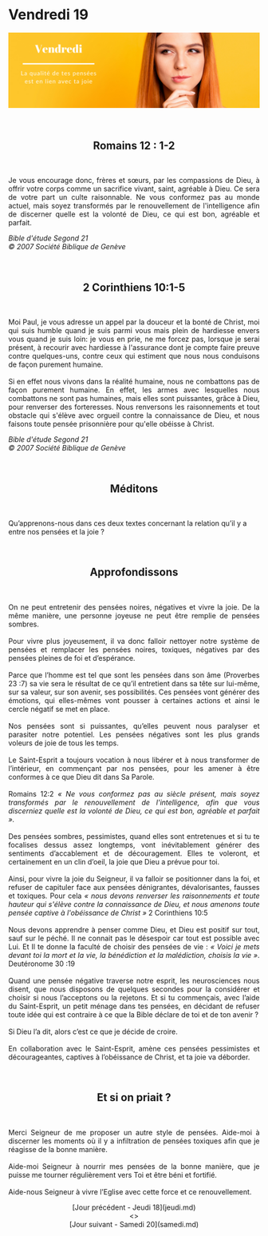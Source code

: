 # Vendredi 19
![alt text](images/SDP-Vendredi.png "Vendredi 19 - La qualité de tes pensées est en lien avec ta joie")

<br/>
<center><h2>Romains 12 : 1-2</h2></center>
<br/>

<p align="justify">
Je vous encourage donc, frères et sœurs, par les compassions de Dieu, à offrir votre corps comme un sacrifice vivant, saint, agréable à Dieu. Ce sera de votre part un culte raisonnable. Ne vous conformez pas au monde actuel, mais soyez transformés par le renouvellement de l'intelligence afin de discerner quelle est la volonté de Dieu, ce qui est bon, agréable et parfait.
</p>

<i>Bible d'étude Segond 21<br />
© 2007 Société Biblique de Genève</i>

<br/>
<center><h2>2 Corinthiens 10:1-5</h2></center>
<br/>

<p align="justify">
Moi Paul, je vous adresse un appel par la douceur et la bonté de Christ, moi qui suis humble quand je suis parmi vous mais plein de hardiesse envers vous quand je suis loin: je vous en prie, ne me forcez pas, lorsque je serai présent, à recourir avec hardiesse à l'assurance dont je compte faire preuve contre quelques-uns, contre ceux qui estiment que nous nous conduisons de façon purement humaine.
<br/><br/>
Si en effet nous vivons dans la réalité humaine, nous ne combattons pas de façon purement humaine. En effet, les armes avec lesquelles nous combattons ne sont pas humaines, mais elles sont puissantes, grâce à Dieu, pour renverser des forteresses. Nous renversons les raisonnements et tout obstacle qui s'élève avec orgueil contre la connaissance de Dieu, et nous faisons toute pensée prisonnière pour qu'elle obéisse à Christ.
</p>

<i>Bible d'étude Segond 21<br />
© 2007 Société Biblique de Genève</i>

<br/>
<center><h2>Méditons</h2></center>
<br/>

Qu’apprenons-nous dans ces deux textes concernant la relation qu’il y a entre nos pensées et la joie ?

<br/>
<center><h2>Approfondissons</h2></center>
<br/>

<p align="justify">
On ne peut entretenir des pensées noires, négatives et vivre la joie. De la même manière, une personne joyeuse ne peut être remplie de pensées sombres.
<br/><br/>
Pour vivre plus joyeusement, il va donc falloir nettoyer notre système de pensées et remplacer les pensées noires, toxiques, négatives par des pensées pleines de foi et d’espérance.
<br/><br/>
Parce que l’homme est tel que sont les pensées dans son âme (Proverbes 23 :7) sa vie sera le résultat de ce qu’il entretient dans sa tête sur lui-même, sur sa valeur, sur son avenir, ses possibilités. Ces pensées vont générer des émotions, qui elles-mêmes vont pousser à certaines actions et ainsi le cercle négatif se met en place.
<br/><br/>
Nos pensées sont si puissantes, qu’elles peuvent nous paralyser et parasiter notre potentiel. Les pensées négatives sont les plus grands voleurs de joie de tous les temps.
<br/><br/>
Le Saint-Esprit a toujours vocation à nous libérer et à nous transformer de l’intérieur, en commençant par nos pensées, pour les amener à être conformes à ce que Dieu dit dans Sa Parole.
<br/><br/>
Romains 12:2 <i>« Ne vous conformez pas au siècle présent, mais soyez transformés par le renouvellement de l'intelligence, afin que vous discerniez quelle est la volonté de Dieu, ce qui est bon, agréable et parfait ».</i>
<br/><br/>
Des pensées sombres, pessimistes, quand elles sont entretenues et si tu te focalises dessus assez longtemps, vont inévitablement générer des sentiments d’accablement et de découragement. Elles te voleront, et certainement en un clin d’oeil, la joie que Dieu a prévue pour toi.
<br/><br/>
Ainsi, pour vivre la joie du Seigneur, il va falloir se positionner dans la foi, et refuser de capituler face aux pensées dénigrantes, dévalorisantes, fausses et toxiques. Pour cela <i>« nous devons renverser les raisonnements et toute hauteur qui s'élève contre la connaissance de Dieu, et nous amenons toute pensée captive à l'obéissance de Christ »</i> 2 Corinthiens 10:5
<br/><br/>
Nous devons apprendre à penser comme Dieu, et Dieu est positif sur tout, sauf sur le péché. Il ne connait pas le désespoir car tout est possible avec Lui. Et Il te donne la faculté de choisir des pensées de vie : <i>« Voici je mets devant toi la mort et la vie, la bénédiction et la malédiction, choisis la vie »</i>. Deutéronome 30 :19
<br/><br/>
Quand une pensée négative traverse notre esprit, les neurosciences nous disent, que nous disposons de quelques secondes pour la considérer et choisir si nous l’acceptons ou la rejetons. Et si tu commençais, avec l’aide du Saint-Esprit, un petit ménage dans tes pensées, en décidant de refuser toute idée qui est contraire à ce que la Bible déclare de toi et de ton avenir ?
<br/><br/>
Si Dieu l’a dit, alors c’est ce que je décide de croire.
<br/><br/>
En collaboration avec le Saint-Esprit, amène ces pensées pessimistes et décourageantes, captives à l’obéissance de Christ, et ta joie va déborder.
</p>

<br/>
<center><h2>Et si on priait ?</h2></center>
<br/>

<p align="justify">
Merci Seigneur de me proposer un autre style de pensées. Aide-moi à discerner les moments où il y a infiltration de pensées toxiques afin que je réagisse de la bonne manière.
<br/><br/>
Aide-moi Seigneur à nourrir mes pensées de la bonne manière, que je puisse me tourner régulièrement vers Toi et être béni et fortifié.
<br/><br/>
Aide-nous Seigneur à vivre l’Eglise avec cette force et ce renouvellement.
</p>

<p align="center">
[Jour précédent - Jeudi 18](jeudi.md)<br/> <> <br/>
[Jour suivant - Samedi 20](samedi.md)
</p>
